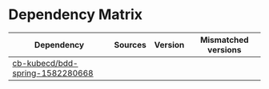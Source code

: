 # Dependency Matrix

Dependency | Sources | Version | Mismatched versions
---------- | ------- | ------- | -------------------
[cb-kubecd/bdd-spring-1582280668](https://github.com/cb-kubecd/bdd-spring-1582280668.git) |  | []() | 
